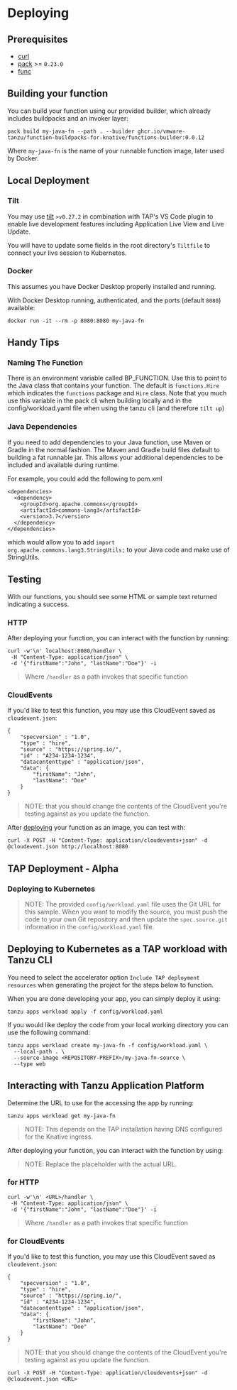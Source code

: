 # Deploying

## Prerequisites

- [curl](https://curl.se/download.html)
- [pack](https://buildpacks.io/docs/tools/pack/) >= `0.23.0`
- [func](https://github.com/knative-sandbox/kn-plugin-func/blob/main/docs/installing_cli.md)

## Building your function

You can build your function using our provided builder, which already includes buildpacks and an invoker layer:

```
pack build my-java-fn --path . --builder ghcr.io/vmware-tanzu/function-buildpacks-for-knative/functions-builder:0.0.12
```

Where `my-java-fn` is the name of your runnable function image, later used by Docker.

## Local Deployment

### Tilt

You may use [tilt](https://github.com/tilt-dev/tilt) `>v0.27.2` in combination with TAP's VS Code plugin to enable live development features including Application Live View and Live Update.

You will have to update some fields in the root directory's `Tiltfile` to connect your live session to Kubernetes.

### Docker

This assumes you have Docker Desktop properly installed and running.

With Docker Desktop running, authenticated, and the ports (default `8080`) available:

```
docker run -it --rm -p 8080:8080 my-java-fn
```

## Handy Tips

### Naming The Function

There is an environment variable called BP_FUNCTION.  Use this to point to the 
Java class that contains your function. The default is `functions.Hire` which indicates the `functions` package and `Hire` class. 
Note that you much use this variable in the pack cli when building locally and in the config/workload.yaml file when using the tanzu
cli (and therefore `tilt up`)

### Java Dependencies

If you need to add dependencies to your Java function, use Maven or Gradle in the normal fashion.  The Maven and Gradle build files
default to building a fat runnable jar.  This allows your additional dependencies to be included and available during runtime. 

For example, you could add the following to pom.xml

```
<dependencies>
  <dependency>
    <groupId>org.apache.commons</groupId>
    <artifactId>commons-lang3</artifactId>
    <version>3.7</version>
  </dependency>
</dependencies>
```

which would allow you to add `import org.apache.commons.lang3.StringUtils;` to your Java code and make use of StringUtils. 

## Testing

With our functions, you should see some HTML or sample text returned indicating a success.

### HTTP

After deploying your function, you can interact with the function by running:

```
curl -w'\n' localhost:8080/handler \
 -H "Content-Type: application/json" \
 -d '{"firstName":"John", "lastName":"Doe"}' -i
 ```

> Where `/handler` as a path invokes that specific function

### CloudEvents

If you'd like to test this function, you may use this CloudEvent saved as `cloudevent.json`:

```
{
    "specversion" : "1.0",
    "type" : "hire",
    "source" : "https://spring.io/",
    "id" : "A234-1234-1234",
    "datacontenttype" : "application/json",
    "data": {
        "firstName": "John",
        "lastName": "Doe"
    }
}
```

> NOTE: that you should change the contents of the CloudEvent you're testing against as you update the function.

After [deploying](https://github.com/vmware-tanzu/function-buildpacks-for-knative/blob/main/DEPLOYING.md) your function as an image, you can test with:

```
curl -X POST -H "Content-Type: application/cloudevents+json" -d @cloudevent.json http://localhost:8080
```

## TAP Deployment - Alpha

### Deploying to Kubernetes

> NOTE: The provided `config/workload.yaml` file uses the Git URL for this sample. When you want to modify the source, you must push the code to your own Git repository and then update the `spec.source.git` information in the `config/workload.yaml` file.


## Deploying to Kubernetes as a TAP workload with Tanzu CLI

You need to select the accelerator option `Include TAP deployment resources` when generating the project for the steps below to function.

When you are done developing your app, you can simply deploy it using:

```
tanzu apps workload apply -f config/workload.yaml
```

If you would like deploy the code from your local working directory you can use the following command:

```
tanzu apps workload create my-java-fn -f config/workload.yaml \
  --local-path . \
  --source-image <REPOSITORY-PREFIX>/my-java-fn-source \
  --type web
```

## Interacting with Tanzu Application Platform

Determine the URL to use for the accessing the app by running:

```
tanzu apps workload get my-java-fn
```

> NOTE: This depends on the TAP installation having DNS configured for the Knative ingress.

After deploying your function, you can interact with the function by using:

> NOTE: Replace the <URL> placeholder with the actual URL.

### for HTTP

```
curl -w'\n' <URL>/handler \
 -H "Content-Type: application/json" \
 -d '{"firstName":"John", "lastName":"Doe"}' -i
 ```

> Where `/handler` as a path invokes that specific function

### for CloudEvents

If you'd like to test this function, you may use this CloudEvent saved as `cloudevent.json`:

```
{
    "specversion" : "1.0",
    "type" : "hire",
    "source" : "https://spring.io/",
    "id" : "A234-1234-1234",
    "datacontenttype" : "application/json",
    "data": {
        "firstName": "John",
        "lastName": "Doe"
    }
}
```

> NOTE: that you should change the contents of the CloudEvent you're testing against as you update the function.

```
curl -X POST -H "Content-Type: application/cloudevents+json" -d @cloudevent.json <URL>
```

